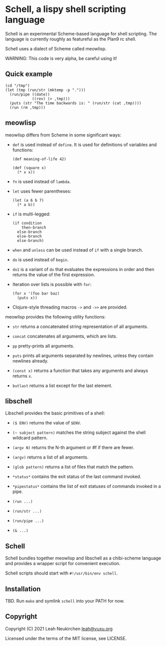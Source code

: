# Schell, a lispy shell scripting language

Schell is an experimental Scheme-based language for shell scripting.
The language is currently roughly as featureful as the Plan9 rc shell.

Schell uses a dialect of Scheme called meowlisp.

WARNING: This code is very alpha, be careful using it!

## Quick example

```
(cd "/tmp")
(let (tmp (run/str (mktemp -p ".")))
  (run/pipe ((date))
            ((rev) (> ,tmp)))
  (puts (str "The time backwards is: " (run/str (cat ,tmp))))
  (run (rm ,tmp)))
```

## meowlisp

meowlisp differs from Scheme in some significant ways:

* `def` is used instead of `define`.
  It is used for definitions of variables and functions:
  
  ```
  (def meaning-of-life 42)
  
  (def (square x)
    (* x x))
  ```

* `fn` is used instead of `lambda`.

* `let` uses fewer parentheses:

  ```
  (let (a 6 b 7)
    (* a b))
  ```

* `if` is multi-legged:

  ```
  (if condition
      then-branch
    else-branch
    else-branch
    else-branch)
  ```

* `when` and `unless` can be used instead of `if` with a single branch.

* `do` is used instead of `begin`.

* `do1` is a variant of `do` that evaluates the expressions
  in order and then returns the value of the first expression.
  
* Iteration over lists is possible with `for`:

  ```
  (for x '(foo bar baz)
    (puts x))
  ```
  
* Clojure-style threading macros `->` and `->>` are provided.

meowlisp provides the following utility functions:

* `str` returns a concatenated string representation of all arguments.

* `concat` concatenates all arguments, which are lists.

* `pp` pretty-prints all arguments.

* `puts` prints all arguments separated by newlines, unless they
  contain newlines already.
  
* `(const x)` returns a function that takes any arguments and always returns `x`.

* `butlast` returns a list except for the last element.

## libschell

Libschell provides the basic primitives of a shell:

* `($ ENV)` returns the value of `$ENV`.

* `(~ subject pattern)` matches the string subject against the shell
  wildcard pattern.
  
* `(argv N)` returns the N-th argument or #f if there are fewer.

* `(argv)` returns a list of all arguments.

* `(glob pattern)` returns a list of files that match the pattern.

* `*status*` contains the exit status of the last command invoked.

* `*pipestatus*` contains the list of exit statuses of commands
  invoked in a pipe.

* `(run ...)`

* `(run/str ...)`

* `(run/pipe ...)`

* `(& ...)`

## Schell

Schell bundles together meowlisp and libschell as a chibi-scheme
language and provides a wrapper script for convenient execution.

Schell scripts should start with `#!/usr/bin/env schell`.

## Installation

TBD.  Run `make` and symlink `schell` into your PATH for now.

## Copyright

Copyright (C) 2021 Leah Neukirchen <leah@vuxu.org>

Licensed under the terms of the MIT license, see LICENSE.
